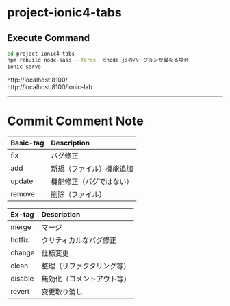 # project-ionic4-tabs

## Execute Command

``` bash
cd project-ionic4-tabs
npm rebuild node-sass --force  ※node.jsのバージョンが異なる場合
ionic serve
```
http://localhost:8100/  
http://localhost:8100/ionic-lab


---

# Commit Comment Note
| Basic-tag  | Description |
|:---|:--|
|fix     | バグ修正 |
|add     | 新規（ファイル）機能追加 |
|update  | 機能修正（バグではない）|
|remove  | 削除（ファイル）|

| Ex-tag  | Description |
|:---|:--|
|merge   | マージ |
|hotfix  | クリティカルなバグ修正 |
|change  | 仕様変更 |
|clean   | 整理（リファクタリング等） |
|disable | 無効化（コメントアウト等） |
|revert  | 変更取り消し |

